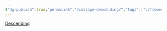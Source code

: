 ```yaml
---
{"dg-publish":true,"permalink":"/collage-descending/","tags":["c/flower","c/building","c/black","c/red","c/2022"],"created":"2024-01-15T21:50:26.810-05:00","updated":"2024-01-15T21:51:01.428-05:00"}
---
```



[Descending](https://www.instagram.com/p/CdZl9kBudc_/)
